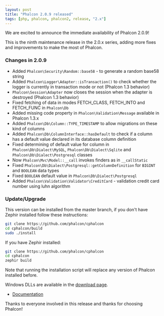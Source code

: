 ```yaml
---
layout: post
title: "Phalcon 2.0.9 released"
tags: [php, phalcon, phalcon2, release, "2.x"]
---
```

We are excited to announce the immediate availability of Phalcon 2.0.9!

This is the ninth maintenance release in the 2.0.x series, adding more fixes and improvements to make the most of Phalcon.

<!--more-->
### Changes in 2.0.9

- Added `Phalcon\Security\Random::base58` - to generate a random base58 string
- Added `Phalcon\Logger\Adapter::isTransaction()` to check whether the logger is currently in transaction mode or not (Phalcon 1.3 behavior)
- `Phalcon\Session\Adapter` now closes the session when the adapter is destroyed (Phalcon 1.3 behavior)
- Fixed fetching of data in modes FETCH_CLASS, FETCH_INTO and FETCH_FUNC in `Phalcon\Db`
- Added missing code property in `Phalcon\Validation\Message` available in Phalcon 1.3.x
- Added `Phalcon\Db\Column::TYPE_TIMESTAMP` to allow migrations on these kind of columns
- Added `Phalcon\Db\ColumnInterface::hasDefault` to check if a column has a default value declared in its database column definition
- Fixed determining of default value for column in `Phalcon\Db\Dialect\MySQL`, `Phalcon\Db\Dialect\Sqlite` and `Phalcon\Db\Dialect\Postgresql` classes
- Now `Phalcon\Mvc\Model::__call` invokes finders as in `__callStatic`
- Fixed `Phalcon\Db\Dialect\Postgresql::getColumnDefinition` for `BIGINT` and `BOOLEAN` data types
- Fixed `BOOLEAN` default value in `Phalcon\Db\Dialect\Postgresql`
- Added `Phalcon\Validation\Validator\CreditCard` - validation credit card number using luhn algorithm

### Update/Upgrade

This version can be installed from the master branch, if you don't have Zephir installed follow these instructions:

```sh
git clone https://github.com/phalcon/cphalcon
cd cphalcon/build
sudo ./install
```

If you have Zephir installed:

```sh
git clone https://github.com/phalcon/cphalcon
cd cphalcon
zephir build
```

Note that running the installation script will replace any version of Phalcon installed before.

Windows DLLs are available in the [download page](https://phalcon.io/en/download/windows).

* [Documentation](https://docs.phalcon.io)

Thanks to everyone involved in this release and thanks for choosing Phalcon!

